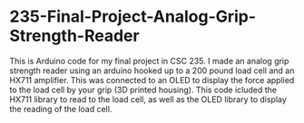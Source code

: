 # 235-Final-Project-Analog-Grip-Strength-Reader
This is Arduino code for my final project in CSC 235. I made an analog grip strength reader using an arduino hooked up to a 200 pound load cell and an HX711 amplifier. This was connected to an OLED to display the force applied to the load cell by your grip (3D printed housing). This code icluded the HX711 library to read to the load cell, as well as the OLED library to display the reading of the load cell. 
